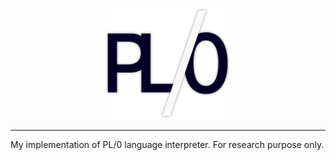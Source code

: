 <p align="center"><img src="https://raw.githubusercontent.com/chengluyu/PL0/master/pl0.png" width=200></p>

-----

My implementation of PL/0 language interpreter. For research purpose only.
